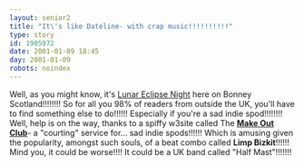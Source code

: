```yaml
---
layout: senior2
title: "It\'s like Dateline- with crap music!!!!!!!!!!"
type: story
id: 1905972
date: 2001-01-09 18:45
day: 2001-01-09
robots: noindex
---
```

Well, as you might know, it's <a href="http://news.bbc.co.uk/hi/english/uk/newsid_1107000/1107959.stm">Lunar Eclipse Night</a> here on Bonney Scotland!!!!!!!! So for all you 98% of readers from outside the UK, you'll have to find something else to do!!!!!! Especially if you're a sad indie spod!!!!!!!! Well, help is on the way, thanks to a spiffy w3site called The <a href="http://www.makeoutclub.com/"><b>Make Out Club</b></a>- a "courting" service for... sad indie spods!!!!!! Which is amusing given the popularity, amongst such souls, of a beat combo called <b>Limp Bizkit</b>!!!!!! Mind you, it could be worse!!!! It could be a UK band called "Half Mast"!!!!!!!
